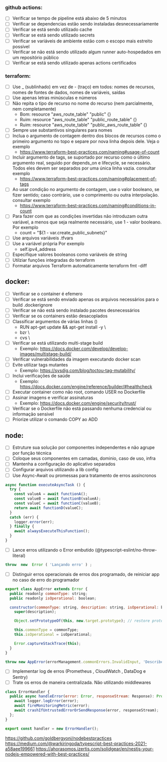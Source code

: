 ### github actions:

* [ ] Verificar se tempo de pipeline está abaixo de 5 minutos
* [ ] Verificar se dependencias estão sendo instaladas desnecessariamente
* [ ] Verificar se está sendo utilizado cache
* [ ] Verificar se está sendo utilizado secrets
* [ ] Verificar se variáveis ​​de ambiente estão com o escopo mais estreito possível
* [ ] Verificar se não está sendo utilizado algum runner auto-hospedados em um repositório público
* [ ] Verificar se está sendo utilizado apenas actions certificados

### terraform:

* [ ] Use _ (sublinhado) em vez de - (traço) em todos: nomes de recursos, nomes de fontes de dados, nomes de variáveis, saídas
* [ ] Use apenas letras minúsculas e números
* [ ] Não repita o tipo de recurso no nome do recurso (nem parcialmente, nem completamente)
    * Bom: resource "aws_route_table" "public" {}
    * Ruim: resource "aws_route_table" "public_route_table" {}
    * Ruim: resource "aws_route_table" "public_aws_route_table" {}
* [ ] Sempre use substantivos singulares para nomes
* [ ] Inclua o argumento de contagem dentro dos blocos de recursos como o primeiro argumento no topo e separe por nova linha depois dele. Veja o exemplo
    * https://www.terraform-best-practices.com/naming#usage-of-count
* [ ] Incluir argumento de tags, se suportado por recurso como o último argumento real, seguido por depends_on e lifecycle, se necessário. Todos eles devem ser separados por uma única linha vazia. consultar exemplo
    * https://www.terraform-best-practices.com/naming#placement-of-tags
* [ ] Ao usar condição no argumento de contagem, use o valor booleano, se fizer sentido; caso contrário, use o comprimento ou outra interpolação. consultar exemplo
    * https://www.terraform-best-practices.com/naming#conditions-in-count
* [ ] Para fazer com que as condições invertidas não introduzam outra variável, a menos que seja realmente necessário, use 1 - valor booleano. Por exemplo
    * count = "${1 - var.create_public_subnets}"
* [ ] Use arquivos variáveis .tfvars
* [ ] Use a variável própria Por exemplo
    * self.ipv4_address
* [ ] Especifique valores booleanos como variáveis ​​de string
* [ ] Utilziar funções integradas do terraform
* [ ] Formatar arquivos Terraform automaticamente terraform fmt -diff

## docker:

* [ ] Verificar se o container é efemero
* [ ] Verificar se está sendo enviado apenas os arquivos necessários para o build .dockerignore
* [ ] Verificar se não está sendo instalado pacotes desnecessários
* [ ] Verificar se os containers estão desacoplados
* [ ] Classificar argumentos de várias linhas (\)
    * RUN apt-get update && apt-get install -y \ 
    * bzr \
    * cvs \
* [ ] Verificar se está utilizando multi-stage build
    * Exemplo: https://docs.docker.com/develop/develop-images/multistage-build/
* [ ] Verificar vulnerabilidades  da imagem executando docker scan <image-name>
* [ ] Evite utilizar tags mutantes
    * Exemplo: https://sysdig.com/blog/toctou-tag-mutability/
* [ ] Inclui verificações de saúde
    * Exemplo: https://docs.docker.com/engine/reference/builder/#healthcheck
* [ ] Executar container como não root, comando USER no Dockerfile
* [ ] Assinar imagens e verificar assinaturas
    * Exemplo: https://docs.docker.com/engine/security/trust/
* [ ] Verificar se o Dockerfile não está passando nenhuma credencial ou informação sensivel
* [ ] Priorize utilizar o comando COPY ao ADD

## node:

* [ ] Estruture sua solução por componentes independentes e não agrupe por função técnica
* [ ] Coloque seus componentes em camadas, dominio, caso de uso, infra
* [ ] Mantenha a configuração do aplicativo separados
* [ ] Configurar arquivos utilizando a lib config
* [ ] Use Async-Await ou promessas para tratamento de erros assíncronos
```javascript
async function executeAsyncTask () {
  try {
    const valueA = await functionA();
    const valueB = await functionB(valueA);
    const valueC = await functionC(valueB);
    return await functionD(valueC);
  }
  catch (err) {
    logger.error(err);
  } finally {
    await alwaysExecuteThisFunction();
  }
}
```
* [ ] Lance erros utilizando o Error embutido (@typescript-eslint/no-throw-literal)
```javascript
throw  new  Error ( 'Lançando erro' ) ;
```
* [ ] Distinguir erros operacionais de erros dos programado, de reiniciar app no caso de erro do programador
```javascript
export class AppError extends Error {
  public readonly commonType: string;
  public readonly isOperational: boolean;

  constructor(commonType: string, description: string, isOperational: boolean) {
    super(description);

    Object.setPrototypeOf(this, new.target.prototype); // restore prototype chain

    this.commonType = commonType;
    this.isOperational = isOperational;

    Error.captureStackTrace(this);
  }
}

throw new AppError(errorManagement.commonErrors.InvalidInput, 'Describe', true);
```
* [ ] Implementar log de erros (Prometheus , CloudWatch , DataDog e Sentry)
* [ ] Trate os erros de maneira centralizada. Não utilizando middlewares
```javascript
class ErrorHandler {
  public async handleError(error: Error, responseStream: Response): Promise<void> {
    await logger.logError(error);
    await fireMonitoringMetric(error);
    await crashIfUntrustedErrorOrSendResponse(error, responseStream);
  };
}

export const handler = new ErrorHandler();
```
https://github.com/goldbergyoni/nodebestpractices
https://medium.com/@warkiringoda/typescript-best-practices-2021-a58aee199661
https://ahorasomos.izertis.com/solidgear/en/nestjs-your-nodejs-empowered-with-best-practices/

